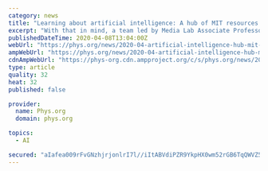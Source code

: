 ```yaml
---
category: news
title: "Learning about artificial intelligence: A hub of MIT resources for K-12 students"
excerpt: "With that in mind, a team led by Media Lab Associate Professor Cynthia Breazeal has launched aieducation.mit.edu to share a variety of online activities for K-12 students to learn about artificial intelligence, with a focus on how to design and use it responsibly. Learning resources provided on this website can help to address the needs of the ..."
publishedDateTime: 2020-04-08T13:04:00Z
webUrl: "https://phys.org/news/2020-04-artificial-intelligence-hub-mit-resources.html"
ampWebUrl: "https://phys.org/news/2020-04-artificial-intelligence-hub-mit-resources.amp"
cdnAmpWebUrl: "https://phys-org.cdn.ampproject.org/c/s/phys.org/news/2020-04-artificial-intelligence-hub-mit-resources.amp"
type: article
quality: 32
heat: 32
published: false

provider:
  name: Phys.org
  domain: phys.org

topics:
  - AI

secured: "aIafea009rFvGNzhjrjonlrI7l//iItABVdiPZR9YkpHX0wm52rGB6TqQWVZ5JNT1wShWJHE0J5e0XUdQjDwGK4lFThrkmSz99QCggNFKuw3C8KPqj4W1qsSdo7jjC0kNaN07IiYQp0wBBZiphoZJM/po6+Zads5Z1X8QJXck7p7xWB+tO1DtaoP6OqTpH4CXx1wjvbWIOSlGlFEAmvD2niWT8X8u2fMU4Z+mj6KeAG7IRYfOmTVnAKO4gXsNpevhTpZIFp8AZmPyFUWaaI0W043A8zNo2WS0zIggufBOtKX6tU3eIe18eCMEpQnpVCgr47lSh1U7rA9cd5745paDjNynIGtcsr81Q2nF4p/kAspyXh7VxecCRicQ6rcqgqeaAlpC/7ptyuGUdaadScFkDAFU0PBifQu3KGvWDbU+2m5gZwQgyQ5nA2TH+YWF+yoVfuCaWRAKE9Hz6ZmEXaYaXLc239kS1yr1OmEFWPv7hY=;TS7vdo0Hm6Ti4hy+FAojxQ=="
---
```


